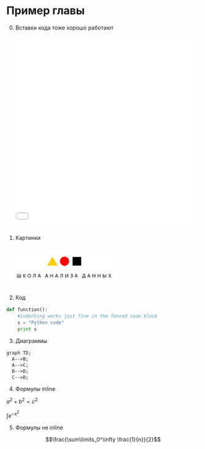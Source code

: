 # Пример главы
0. Вставки кода тоже хорошо работают

<iframe src="../_includes/js_on_change.html"
    sandbox="allow-same-origin allow-scripts"
    width="100%"
    height="500"
    scrolling="no"
    seamless="seamless"
    frameborder="0">
</iframe>

1. Картинки
<img src="../imgs/shad.png"  width="300">

2. Код

```python
def function():
    #indenting works just fine in the fenced code block
    s = "Python code"
    print s
```

3. Диаграммы

```mermaid
graph TD;
  A-->B;
  A-->C;
  B-->D;
  C-->D;
```

4. Формулы inline

$`a^2+b^2=c^2`$

$`\int e^{-x^2}`$

5. Формулы не inline

```math
\frac{\sum\limits_0^\infty \frac{1}{n}}{2}
```
